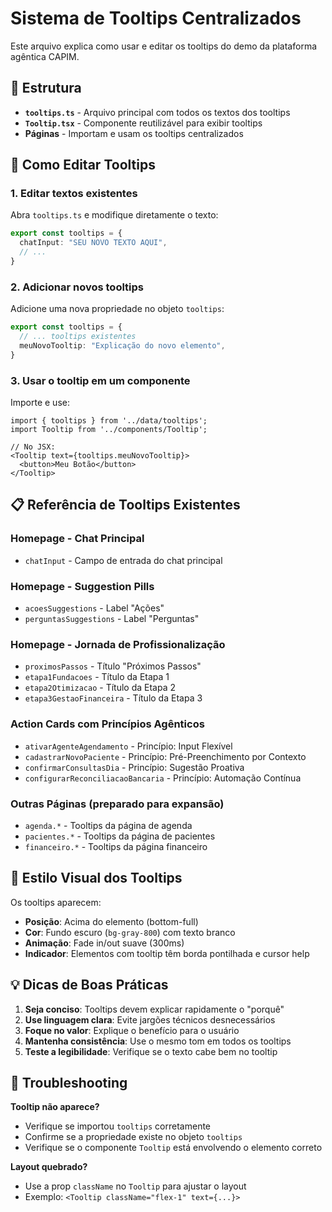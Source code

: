 # Sistema de Tooltips Centralizados

Este arquivo explica como usar e editar os tooltips do demo da plataforma agêntica CAPIM.

## 📁 Estrutura

- **`tooltips.ts`** - Arquivo principal com todos os textos dos tooltips
- **`Tooltip.tsx`** - Componente reutilizável para exibir tooltips
- **Páginas** - Importam e usam os tooltips centralizados

## 🎯 Como Editar Tooltips

### 1. Editar textos existentes
Abra `tooltips.ts` e modifique diretamente o texto:

```typescript
export const tooltips = {
  chatInput: "SEU NOVO TEXTO AQUI",
  // ...
}
```

### 2. Adicionar novos tooltips
Adicione uma nova propriedade no objeto `tooltips`:

```typescript
export const tooltips = {
  // ... tooltips existentes
  meuNovoTooltip: "Explicação do novo elemento",
}
```

### 3. Usar o tooltip em um componente
Importe e use:

```tsx
import { tooltips } from '../data/tooltips';
import Tooltip from '../components/Tooltip';

// No JSX:
<Tooltip text={tooltips.meuNovoTooltip}>
  <button>Meu Botão</button>
</Tooltip>
```

## 📋 Referência de Tooltips Existentes

### Homepage - Chat Principal
- `chatInput` - Campo de entrada do chat principal

### Homepage - Suggestion Pills  
- `acoesSuggestions` - Label "Ações"
- `perguntasSuggestions` - Label "Perguntas"

### Homepage - Jornada de Profissionalização
- `proximosPassos` - Título "Próximos Passos"
- `etapa1Fundacoes` - Título da Etapa 1
- `etapa2Otimizacao` - Título da Etapa 2  
- `etapa3GestaoFinanceira` - Título da Etapa 3

### Action Cards com Princípios Agênticos
- `ativarAgenteAgendamento` - Princípio: Input Flexível
- `cadastrarNovoPaciente` - Princípio: Pré-Preenchimento por Contexto
- `confirmarConsultasDia` - Princípio: Sugestão Proativa
- `configurarReconciliacaoBancaria` - Princípio: Automação Contínua

### Outras Páginas (preparado para expansão)
- `agenda.*` - Tooltips da página de agenda
- `pacientes.*` - Tooltips da página de pacientes  
- `financeiro.*` - Tooltips da página financeiro

## 🎨 Estilo Visual dos Tooltips

Os tooltips aparecem:
- **Posição**: Acima do elemento (bottom-full)
- **Cor**: Fundo escuro (`bg-gray-800`) com texto branco
- **Animação**: Fade in/out suave (300ms)
- **Indicador**: Elementos com tooltip têm borda pontilhada e cursor help

## 💡 Dicas de Boas Práticas

1. **Seja conciso**: Tooltips devem explicar rapidamente o "porquê" 
2. **Use linguagem clara**: Evite jargões técnicos desnecessários
3. **Foque no valor**: Explique o benefício para o usuário
4. **Mantenha consistência**: Use o mesmo tom em todos os tooltips
5. **Teste a legibilidade**: Verifique se o texto cabe bem no tooltip

## 🔧 Troubleshooting

**Tooltip não aparece?**
- Verifique se importou `tooltips` corretamente
- Confirme se a propriedade existe no objeto `tooltips`
- Verifique se o componente `Tooltip` está envolvendo o elemento correto

**Layout quebrado?**
- Use a prop `className` no `Tooltip` para ajustar o layout
- Exemplo: `<Tooltip className="flex-1" text={...}>` 